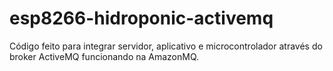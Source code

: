 # esp8266-hidroponic-activemq
Código feito para integrar servidor, aplicativo e microcontrolador através do broker ActiveMQ funcionando na AmazonMQ.
